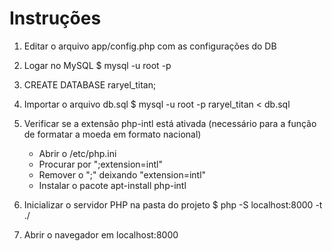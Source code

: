 # Instruções

1) Editar o arquivo app/config.php com as configurações do DB
2) Logar no MySQL
    $ mysql -u root -p
3) CREATE DATABASE raryel_titan;
4) Importar o arquivo db.sql
$ mysql -u root -p raryel_titan < db.sql

5) Verificar se a extensão php-intl está ativada (necessário para a função de formatar a moeda em formato nacional)
    * Abrir o /etc/php.ini 
    * Procurar por ";extension=intl"
    * Remover o ";" deixando "extension=intl"
    * Instalar o pacote apt-install php-intl
5) Inicializar o servidor PHP na pasta do projeto
    $ php -S localhost:8000 -t ./

6) Abrir o navegador em localhost:8000
